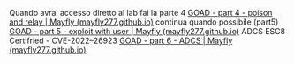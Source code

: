 Quando avrai accesso diretto al lab fai la parte 4
[GOAD - part 4 - poison and relay | Mayfly (mayfly277.github.io)](https://mayfly277.github.io/posts/GOADv2-pwning-part4/#mitm6--ntlmrelayx-to-ldap)
continua quando possibile (part5)
[GOAD - part 5 - exploit with user | Mayfly (mayfly277.github.io)](https://mayfly277.github.io/posts/GOADv2-pwning-part5/#printnightmare)
ADCS ESC8
Certifried - CVE-2022–26923
[GOAD - part 6 - ADCS | Mayfly (mayfly277.github.io)](https://mayfly277.github.io/posts/GOADv2-pwning-part6/)

